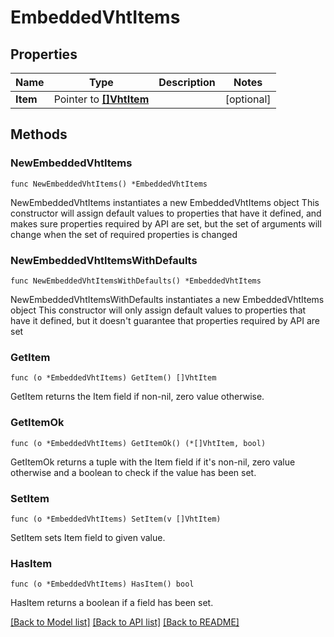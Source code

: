 <!--
Copyright (C) 2020-2023 Arm Limited or its affiliates and Contributors. All rights reserved.
SPDX-License-Identifier: Apache-2.0
-->
# EmbeddedVhtItems

## Properties

Name | Type | Description | Notes
------------ | ------------- | ------------- | -------------
**Item** | Pointer to [**[]VhtItem**](VhtItem.md) |  | [optional] 

## Methods

### NewEmbeddedVhtItems

`func NewEmbeddedVhtItems() *EmbeddedVhtItems`

NewEmbeddedVhtItems instantiates a new EmbeddedVhtItems object
This constructor will assign default values to properties that have it defined,
and makes sure properties required by API are set, but the set of arguments
will change when the set of required properties is changed

### NewEmbeddedVhtItemsWithDefaults

`func NewEmbeddedVhtItemsWithDefaults() *EmbeddedVhtItems`

NewEmbeddedVhtItemsWithDefaults instantiates a new EmbeddedVhtItems object
This constructor will only assign default values to properties that have it defined,
but it doesn't guarantee that properties required by API are set

### GetItem

`func (o *EmbeddedVhtItems) GetItem() []VhtItem`

GetItem returns the Item field if non-nil, zero value otherwise.

### GetItemOk

`func (o *EmbeddedVhtItems) GetItemOk() (*[]VhtItem, bool)`

GetItemOk returns a tuple with the Item field if it's non-nil, zero value otherwise
and a boolean to check if the value has been set.

### SetItem

`func (o *EmbeddedVhtItems) SetItem(v []VhtItem)`

SetItem sets Item field to given value.

### HasItem

`func (o *EmbeddedVhtItems) HasItem() bool`

HasItem returns a boolean if a field has been set.


[[Back to Model list]](../README.md#documentation-for-models) [[Back to API list]](../README.md#documentation-for-api-endpoints) [[Back to README]](../README.md)


